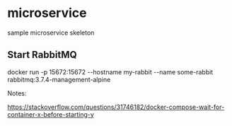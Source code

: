 # microservice

sample microservice skeleton 

## Start RabbitMQ
docker run -p 15672:15672 --hostname my-rabbit --name some-rabbit rabbitmq:3.7.4-management-alpine

Notes:

https://stackoverflow.com/questions/31746182/docker-compose-wait-for-container-x-before-starting-y